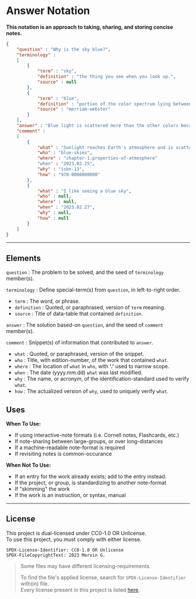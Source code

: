 <!--
  SPDX-License-Identifer: CC0-1.0 OR Unlicense
  SPDX-FileCopyrightText: 2023 Mervin G.

  SPDX-FileType: DOCUMENTATION
  SPDX-FileType: TEXT

  SPDX-FileComment: Overview of project details.
-->

# Answer Notation

**This notation is an approach to taking, sharing, and storing concise notes.**

```json
{
	"question" : "Why is the sky blue?",
	"terminology" :
	[
		{
			"term" : "sky",
			"definition" : "the thing you see when you look up.",
			"source" : null
		},
		{
			"term" : "blue",
			"definition" : "portion of the color spectrum lying between green and violet.",
			"source" : "merriam-webster"
		}
	],
	"answer" : "Blue light is scattered more than the other colors because it travels as shorter, smaller waves.",
	"comment" :
	[
		{
			"what" : "Sunlight reaches Earth's atmosphere and is scattered in all directions by all the gases and particles in the air",
			"who" : "blue-skies",
			"where" : "chapter-1.properties-of-atmosphere"
			"when" : "2023.02.25",
			"why" : "isbn-13",
			"how" : "978-0000000000"
		},
		{
			"what" : "I like seeing a blue sky",
			"who" : null,
			"where" : null,
			"when" : "2023.02.27",
			"why" : null,
			"how" : null
		}
	]
}
```

___

## Elements

`question` : The problem to be solved, and the seed of `terminology` member(s).

`terminology` : Define special-term(s) from `question`, in left-to-right order.

+ `term` : The word, or phrase.
+ `definition` : Quoted, or paraphrased, version of `term` meaning.
+ `source` : Title of data-table that contained `definition`.

`answer` : The solution based-on `question`, and the seed of `comment` member(s).

`comment` : Snippet(s) of information that contributed to `answer`.

+ `what` : Quoted, or paraphrased, version of the snippet.
+ `who` : Title, with edition-number, of the work that contained `what`.
+ `where` : The location of `what` in `who`, with **'.'** used to narrow scope.
+ `when` : The date (yyyy.mm.dd) `what` was last modified.
+ `why` :  The name, or acronym, of the identification-standard used to verify `what`.
+ `how` : The actualized version of `why`, used to uniquely verify `what`.


## Uses

**When To Use:**

+ If using interactive-note formats (i.e. Cornell notes, Flashcards, etc.)
+ If note-sharing between large-groups, or over long-distances
+ If a machine-readable note-format is required
+ If revisiting notes is common-occurance

**When Not To Use:**

+ If an entry for the work already exists; add to the entry instead.
+ If the project, or group, is standardizing to another note-format
+ If "skimming" the work
+ If the work is an instruction, or syntax, manual

___

## License

This project is dual-licensed under CC0-1.0 OR Unlicense.
<br>
To use this project, you must comply with either license.

```
SPDX-License-Identifier: CC0-1.0 OR Unlicense
SPDX-FileCopyrightText: 2023 Mervin G.
```

> Some files may have different licensing-requirements.
>
> To find the file's applied license,
> search for `SPDX-License-Identifier` with(in) file.
> <br>
> Every license present in this project is listed [here](LICENSES).
